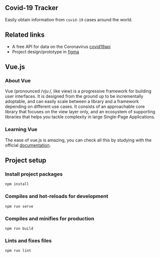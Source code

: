## Covid-19 Tracker
Easily obtain information from `covid-19` cases around the world.

## Related links
- A free API for data on the Coronavirus [covid19api](https://covid19api.com/)
- Project design/prototype in [figma](https://www.figma.com/file/jT2Q5REiHpXuNNgf1gQjE2/danielspinard%2Fcovid-tracker?node-id=2%3A32)

## Vue.js

### About Vue
Vue (pronounced /vjuː/, like view) is a progressive framework for building user interfaces. It is designed from the ground up to be incrementally adoptable, and can easily scale between a library and a framework depending on different use cases. It consists of an approachable core library that focuses on the view layer only, and an ecosystem of supporting libraries that helps you tackle complexity in large Single-Page Applications.

### Learning Vue
The ease of vue.js is amazing, you can check all this by studying with the official [documentation](https://v3.vuejs.org/guide/introduction.html).

## Project setup

### Install project packages
```
npm install
```

### Compiles and hot-reloads for development
```
npm run serve
```

### Compiles and minifies for production
```
npm run build
```

### Lints and fixes files
```
npm run lint
```